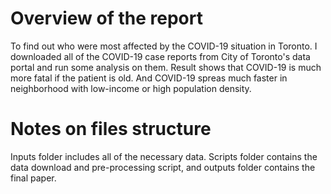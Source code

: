# Overview of the report

To find out who were most affected by the COVID-19 situation in Toronto. I downloaded all of the COVID-19 case reports from City of Toronto's data portal and run some analysis on them. Result shows that COVID-19 is much more fatal if the patient is old. And COVID-19 spreas much faster in neighborhood with low-income or high population density.

# Notes on files structure

Inputs folder includes all of the necessary data. Scripts folder contains the data download and pre-processing script, and outputs folder contains the final paper.